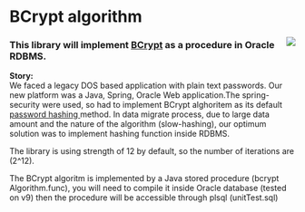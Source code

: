 # BCrypt algorithm
<a href="https://en.wikipedia.org/wiki/Bcrypt">
<img src="https://cybersensor.wordpress.com/wp-content/uploads/2018/08/bcrypt-logo.jpg" align="right"/>
</a>

### This library will implement <a href="https://en.wikipedia.org/wiki/Bcrypt">BCrypt</a> as a procedure in Oracle RDBMS.
<p/>
<b>Story:</b><br>
We faced a legacy DOS based application with plain text passwords.
Our new platform was a Java, Spring, Oracle Web application.The spring-security were used, so had to implement BCrypt alghoritem as its default <a href="https://www.okta.com/blog/2019/03/what-are-salted-passwords-and-password-hashing/"> password hashing </a> method.
In data migrate process, due to large data amount and the nature of the algorithm (slow-hashing), our optimum solution was to implement hashing function inside RDBMS.

The library is using strength of 12 by default, so the number of iterations are (2^12).

The BCrypt algoritm is implemented by a Java stored procedure (bcrypt Algorithm.func), you will need to compile it inside Oracle database (tested on v9) then the procedure will be accessible through plsql (unitTest.sql)
